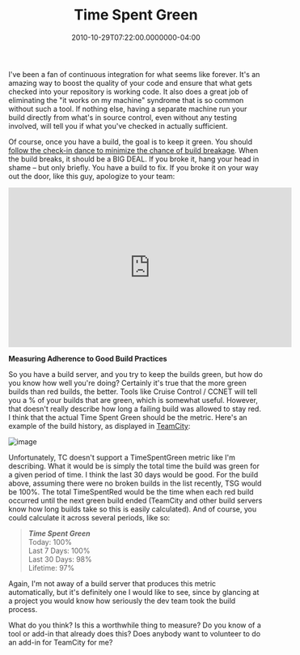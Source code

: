 ﻿---
title: Time Spent Green
date: "2010-10-29T07:22:00.0000000-04:00"
description: I've been a fan of continuous integration for what seems like
featuredImage: /img/run-and-build.png
---

I've been a fan of continuous integration for what seems like forever. It's an amazing way to boost the quality of your code and ensure that what gets checked into your repository is working code. It also does a great job of eliminating the "it works on my machine" syndrome that is so common without such a tool. If nothing else, having a separate machine run your build directly from what's in source control, even without any testing involved, will tell you if what you've checked in actually sufficient.

Of course, once you have a build, the goal is to keep it green. You should [follow the check-in dance to minimize the chance of build breakage](/the-check-in-dance). When the build breaks, it should be a BIG DEAL. If you broke it, hang your head in shame – but only briefly. You have a build to fix. If you broke it on your way out the door, like this guy, apologize to your team:

<iframe width="560" height="315" src="https://www.youtube.com/embed/fuPFz5deXOw" frameborder="0" allow="accelerometer; autoplay; encrypted-media; gyroscope; picture-in-picture" allowfullscreen></iframe>

**Measuring Adherence to Good Build Practices**

So you have a build server, and you try to keep the builds green, but how do you know how well you're doing? Certainly it's true that the more green builds than red builds, the better. Tools like Cruise Control / CCNET will tell you a % of your builds that are green, which is somewhat useful. However, that doesn't really describe how long a failing build was allowed to stay red. I think that the actual Time Spent Green should be the metric. Here's an example of the build history, as displayed in [TeamCity](http://www.jetbrains.com/teamcity/download/index.html):

![image](<>"image")

Unfortunately, TC doesn't support a TimeSpentGreen metric like I'm describing. What it would be is simply the total time the build was green for a given period of time. I think the last 30 days would be good. For the build above, assuming there were no broken builds in the list recently, TSG would be 100%. The total TimeSpentRed would be the time when each red build occurred until the next green build ended (TeamCity and other build servers know how long builds take so this is easily calculated). And of course, you could calculate it across several periods, like so:

> ***Time Spent Green***\
> Today: 100%\
> Last 7 Days: 100%\
> Last 30 Days: 98%\
> Lifetime: 97%

Again, I'm not away of a build server that produces this metric automatically, but it's definitely one I would like to see, since by glancing at a project you would know how seriously the dev team took the build process.

What do you think? Is this a worthwhile thing to measure? Do you know of a tool or add-in that already does this? Does anybody want to volunteer to do an add-in for TeamCity for me?

